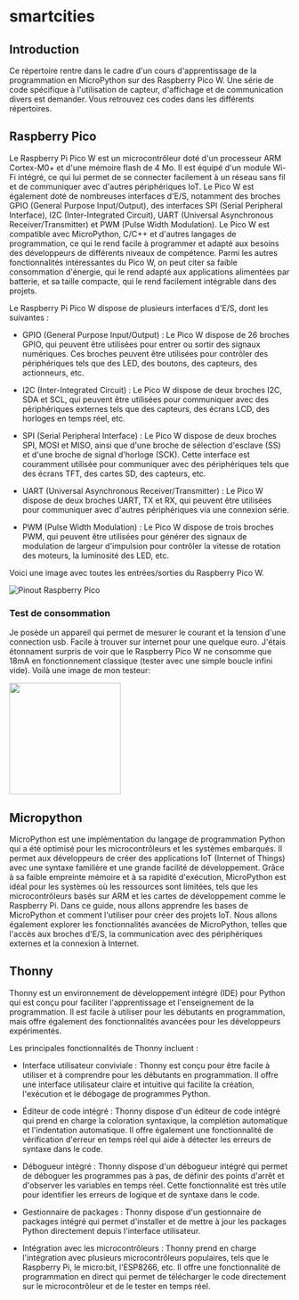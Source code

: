 # smartcities

## Introduction

Ce répertoire rentre dans le cadre d'un cours d'apprentissage de la programmation en MicroPython sur des Raspberry Pico W. Une série de code spécifique à l'utilisation de capteur, d'affichage et de communication divers est demander. Vous retrouvez ces codes dans les différents répertoires.

## Raspberry Pico

Le Raspberry Pi Pico W est un microcontrôleur doté d'un processeur ARM Cortex-M0+ et d'une mémoire flash de 4 Mo. Il est équipé d'un module Wi-Fi intégré, ce qui lui permet de se connecter facilement à un réseau sans fil et de communiquer avec d'autres périphériques IoT.
Le Pico W est également doté de nombreuses interfaces d'E/S, notamment des broches GPIO (General Purpose Input/Output), des interfaces SPI (Serial Peripheral Interface), I2C (Inter-Integrated Circuit), UART (Universal Asynchronous Receiver/Transmitter) et PWM (Pulse Width Modulation).
Le Pico W est compatible avec MicroPython, C/C++ et d'autres langages de programmation, ce qui le rend facile à programmer et adapté aux besoins des développeurs de différents niveaux de compétence.
Parmi les autres fonctionnalités intéressantes du Pico W, on peut citer sa faible consommation d'énergie, qui le rend adapté aux applications alimentées par batterie, et sa taille compacte, qui le rend facilement intégrable dans des projets.

Le Raspberry Pi Pico W dispose de plusieurs interfaces d'E/S, dont les suivantes :

- GPIO (General Purpose Input/Output) : Le Pico W dispose de 26 broches GPIO, qui peuvent être utilisées pour entrer ou sortir des signaux numériques. Ces broches peuvent être utilisées pour contrôler des périphériques tels que des LED, des boutons, des capteurs, des actionneurs, etc.

- I2C (Inter-Integrated Circuit) : Le Pico W dispose de deux broches I2C, SDA et SCL, qui peuvent être utilisées pour communiquer avec des périphériques externes tels que des capteurs, des écrans LCD, des horloges en temps réel, etc.

- SPI (Serial Peripheral Interface) : Le Pico W dispose de deux broches SPI, MOSI et MISO, ainsi que d'une broche de sélection d'esclave (SS) et d'une broche de signal d'horloge (SCK). Cette interface est couramment utilisée pour communiquer avec des périphériques tels que des écrans TFT, des cartes SD, des capteurs, etc.

- UART (Universal Asynchronous Receiver/Transmitter) : Le Pico W dispose de deux broches UART, TX et RX, qui peuvent être utilisées pour communiquer avec d'autres périphériques via une connexion série.

- PWM (Pulse Width Modulation) : Le Pico W dispose de trois broches PWM, qui peuvent être utilisées pour générer des signaux de modulation de largeur d'impulsion pour contrôler la vitesse de rotation des moteurs, la luminosité des LED, etc.

Voici une image avec toutes les entrées/sorties du Raspberry Pico W.

![Pinout Raspberry Pico](https://components101.com/sites/default/files/component_pin/Raspberry%20Pi-Pico-W-pinout.png)

### Test de consommation

Je posède un appareil qui permet de mesurer le courant et la tension d'une connection usb. Facile à trouver sur internet pour une quelque euro. J'étais étonnament surpris de voir que le Raspberry Pico W ne consomme que 18mA en fonctionnement classique (tester avec une simple boucle infini vide). Voilà une image de mon testeur:

<picture>
  <img alt="" src="https://user-images.githubusercontent.com/125206428/222976450-1ca953a4-7b56-4464-82bc-3817f03f78c5.JPG" height="200">  
</picture>

## Micropython

MicroPython est une implémentation du langage de programmation Python qui a été optimisé pour les microcontrôleurs et les systèmes embarqués. Il permet aux développeurs de créer des applications IoT (Internet of Things) avec une syntaxe familière et une grande facilité de développement.
Grâce à sa faible empreinte mémoire et à sa rapidité d'exécution, MicroPython est idéal pour les systèmes où les ressources sont limitées, tels que les microcontrôleurs basés sur ARM et les cartes de développement comme le Raspberry Pi.
Dans ce guide, nous allons apprendre les bases de MicroPython et comment l'utiliser pour créer des projets IoT. Nous allons également explorer les fonctionnalités avancées de MicroPython, telles que l'accès aux broches d'E/S, la communication avec des périphériques externes et la connexion à Internet.

## Thonny

Thonny est un environnement de développement intégré (IDE) pour Python qui est conçu pour faciliter l'apprentissage et l'enseignement de la programmation. Il est facile à utiliser pour les débutants en programmation, mais offre également des fonctionnalités avancées pour les développeurs expérimentés.

Les principales fonctionnalités de Thonny incluent :

- Interface utilisateur conviviale : Thonny est conçu pour être facile à utiliser et à comprendre pour les débutants en programmation. Il offre une interface utilisateur claire et intuitive qui facilite la création, l'exécution et le débogage de programmes Python.

- Éditeur de code intégré : Thonny dispose d'un éditeur de code intégré qui prend en charge la coloration syntaxique, la complétion automatique et l'indentation automatique. Il offre également une fonctionnalité de vérification d'erreur en temps réel qui aide à détecter les erreurs de syntaxe dans le code.

- Débogueur intégré : Thonny dispose d'un débogueur intégré qui permet de déboguer les programmes pas à pas, de définir des points d'arrêt et d'observer les variables en temps réel. Cette fonctionnalité est très utile pour identifier les erreurs de logique et de syntaxe dans le code.

- Gestionnaire de packages : Thonny dispose d'un gestionnaire de packages intégré qui permet d'installer et de mettre à jour les packages Python directement depuis l'interface utilisateur.

- Intégration avec les microcontrôleurs : Thonny prend en charge l'intégration avec plusieurs microcontrôleurs populaires, tels que le Raspberry Pi, le micro:bit, l'ESP8266, etc. Il offre une fonctionnalité de programmation en direct qui permet de télécharger le code directement sur le microcontrôleur et de le tester en temps réel.
